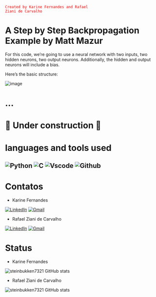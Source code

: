 <code style="color : red">Created by Karine Fernandes and Rafael Ziani de Carvalho</code>



# A Step by Step Backpropagation Example by Matt Mazur

For this code, we’re going to use a neural network with two inputs, two hidden neurons, two
output neurons. Additionally, the hidden and output neurons will include a bias.

Here’s the basic structure:

![image](https://github.com/steinbukken7321/backpropagation/assets/83385968/2f0c32e2-0a95-455c-a7a2-a5fc3874aed9)

# ...



# 🚧 Under construction 🚧



# languages ​​and tools used
![Python](https://img.shields.io/badge/Python-FFD43B?style=for-the-badge&logo=python&logoColor=blue)
![C](	https://img.shields.io/badge/C-00599C?style=for-the-badge&logo=c&logoColor=white)
![Vscode](https://img.shields.io/badge/VSCode-0078D4?style=for-the-badge&logo=visual%20studio%20code&logoColor=white)
![Github](https://img.shields.io/badge/GitHub-100000?style=for-the-badge&logo=github&logoColor=white)
---
# Contatos
- Karine Fernandes

[![LinkedIn](https://img.shields.io/badge/LinkedIn-7FFF00?style=for-the-badge&logo=linkedin&logoColor=000000)](https://www.linkedin.com/in/rafael-ziani-de-carvalho-a4546723a/)
[![Gmail](https://img.shields.io/badge/Gmail-7FFF00?style=for-the-badge&logo=gmail&logoColor=000000)](mailto:Rafael.ziani1@gmail.com)

- Rafael Ziani de Carvalho

[![LinkedIn](https://img.shields.io/badge/LinkedIn-000080?style=for-the-badge&logo=linkedin&logoColor=000000)](https://www.linkedin.com/in/rafael-ziani-de-carvalho-a4546723a/)
[![Gmail](https://img.shields.io/badge/Gmail-000080?style=for-the-badge&logo=gmail&logoColor=000000)](mailto:Rafael.ziani1@gmail.com)

# Status
- Karine Fernandes

![steinbukken7321 GitHub stats](https://github-readme-stats.vercel.app/api?username=KaFernandes02&theme=chartreuse-dark&show_icons=true)

- Rafael Ziani de Carvalho

![steinbukken7321 GitHub stats](https://github-readme-stats.vercel.app/api?username=steinbukken7321&theme=tokyonight&show_icons=true)
